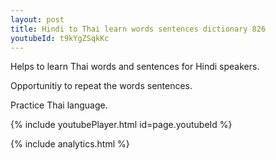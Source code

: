 ```yaml
---
layout: post
title: Hindi to Thai learn words sentences dictionary 826 
youtubeId: t9kYgZSqkKc
---
```

 
 
Helps to learn Thai words and sentences for Hindi speakers.

Opportunitiy to repeat the words sentences. 

Practice Thai language. 
 
{% include youtubePlayer.html id=page.youtubeId %}
 
 
{% include analytics.html %}